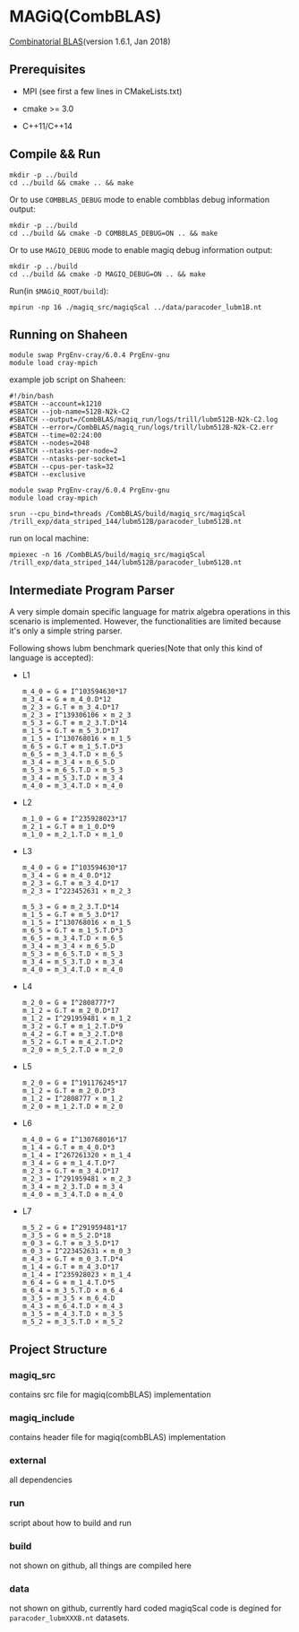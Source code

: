 # MAGiQ(CombBLAS)

[Combinatorial BLAS](https://people.eecs.berkeley.edu/~aydin/CombBLAS/html/index.html)(version 1.6.1, Jan 2018)

## Prerequisites

- MPI (see first a few lines in CMakeLists.txt)

- cmake >= 3.0

- C++11/C++14

## Compile && Run

```
mkdir -p ../build
cd ../build && cmake .. && make
```

Or to use `COMBBLAS_DEBUG` mode to enable combblas debug information output:

```
mkdir -p ../build
cd ../build && cmake -D COMBBLAS_DEBUG=ON .. && make
```

Or to use `MAGIQ_DEBUG` mode to enable magiq debug information output:

```
mkdir -p ../build
cd ../build && cmake -D MAGIQ_DEBUG=ON .. && make
```

Run(in `$MAGiQ_ROOT/build`):

```
mpirun -np 16 ./magiq_src/magiqScal ../data/paracoder_lubm1B.nt
```

## Running on Shaheen

```
module swap PrgEnv-cray/6.0.4 PrgEnv-gnu
module load cray-mpich
```

example job script on Shaheen:

```
#!/bin/bash
#SBATCH --account=k1210
#SBATCH --job-name=512B-N2k-C2
#SBATCH --output=/CombBLAS/magiq_run/logs/trill/lubm512B-N2k-C2.log
#SBATCH --error=/CombBLAS/magiq_run/logs/trill/lubm512B-N2k-C2.err
#SBATCH --time=02:24:00
#SBATCH --nodes=2048
#SBATCH --ntasks-per-node=2
#SBATCH --ntasks-per-socket=1
#SBATCH --cpus-per-task=32
#SBATCH --exclusive

module swap PrgEnv-cray/6.0.4 PrgEnv-gnu
module load cray-mpich

srun --cpu_bind=threads /CombBLAS/build/magiq_src/magiqScal /trill_exp/data_striped_144/lubm512B/paracoder_lubm512B.nt
```

run on local machine:

```
mpiexec -n 16 /CombBLAS/build/magiq_src/magiqScal /trill_exp/data_striped_144/lubm512B/paracoder_lubm512B.nt
```

## Intermediate Program Parser

A very simple domain specific language for matrix algebra operations in this scenario is implemented.
However, the functionalities are limited because it's only a simple string parser.

Following shows lubm benchmark queries(Note that only this kind of language is accepted):

- L1

    ```
    m_4_0 = G ⊗ I^103594630*17
    m_3_4 = G ⊗ m_4_0.D*12
    m_2_3 = G.T ⊗ m_3_4.D*17
    m_2_3 = I^139306106 × m_2_3
    m_5_3 = G.T ⊗ m_2_3.T.D*14
    m_1_5 = G.T ⊗ m_5_3.D*17
    m_1_5 = I^130768016 × m_1_5
    m_6_5 = G.T ⊗ m_1_5.T.D*3
    m_6_5 = m_3_4.T.D × m_6_5
    m_3_4 = m_3_4 × m_6_5.D
    m_5_3 = m_6_5.T.D × m_5_3
    m_3_4 = m_5_3.T.D × m_3_4
    m_4_0 = m_3_4.T.D × m_4_0
    ```

- L2

    ```
    m_1_0 = G ⊗ I^235928023*17
    m_2_1 = G.T ⊗ m_1_0.D*9
    m_1_0 = m_2_1.T.D × m_1_0
    ```

- L3

    ```
    m_4_0 = G ⊗ I^103594630*17
    m_3_4 = G ⊗ m_4_0.D*12
    m_2_3 = G.T ⊗ m_3_4.D*17
    m_2_3 = I^223452631 × m_2_3

    m_5_3 = G ⊗ m_2_3.T.D*14
    m_1_5 = G.T ⊗ m_5_3.D*17
    m_1_5 = I^130768016 × m_1_5
    m_6_5 = G.T ⊗ m_1_5.T.D*3
    m_6_5 = m_3_4.T.D × m_6_5
    m_3_4 = m_3_4 × m_6_5.D
    m_5_3 = m_6_5.T.D × m_5_3
    m_3_4 = m_5_3.T.D × m_3_4
    m_4_0 = m_3_4.T.D × m_4_0
    ```

- L4

    ```
    m_2_0 = G ⊗ I^2808777*7
    m_1_2 = G.T ⊗ m_2_0.D*17
    m_1_2 = I^291959481 × m_1_2
    m_3_2 = G.T ⊗ m_1_2.T.D*9
    m_4_2 = G.T ⊗ m_3_2.T.D*8
    m_5_2 = G.T ⊗ m_4_2.T.D*2
    m_2_0 = m_5_2.T.D ⊗ m_2_0
    ```

- L5

    ```
    m_2_0 = G ⊗ I^191176245*17
    m_1_2 = G.T ⊗ m_2_0.D*3
    m_1_2 = I^2808777 × m_1_2
    m_2_0 = m_1_2.T.D ⊗ m_2_0
    ```

- L6

    ```
    m_4_0 = G ⊗ I^130768016*17
    m_1_4 = G.T ⊗ m_4_0.D*3
    m_1_4 = I^267261320 × m_1_4
    m_3_4 = G ⊗ m_1_4.T.D*7
    m_2_3 = G.T ⊗ m_3_4.D*17
    m_2_3 = I^291959481 × m_2_3
    m_3_4 = m_2_3.T.D ⊗ m_3_4
    m_4_0 = m_3_4.T.D ⊗ m_4_0
    ```

- L7

    ```
    m_5_2 = G ⊗ I^291959481*17
    m_3_5 = G ⊗ m_5_2.D*18
    m_0_3 = G.T ⊗ m_3_5.D*17
    m_0_3 = I^223452631 × m_0_3
    m_4_3 = G.T ⊗ m_0_3.T.D*4
    m_1_4 = G.T ⊗ m_4_3.D*17
    m_1_4 = I^235928023 × m_1_4
    m_6_4 = G ⊗ m_1_4.T.D*5
    m_6_4 = m_3_5.T.D × m_6_4
    m_3_5 = m_3_5 × m_6_4.D
    m_4_3 = m_6_4.T.D × m_4_3
    m_3_5 = m_4_3.T.D × m_3_5
    m_5_2 = m_3_5.T.D × m_5_2
    ```

## Project Structure

### magiq_src

contains src file for magiq(combBLAS) implementation

### magiq_include

contains header file for magiq(combBLAS) implementation

### external

all dependencies

### run

script about how to build and run

### build

not shown on github, all things are compiled here

### data 

not shown on github, currently hard coded magiqScal code is degined for `paracoder_lubmXXXB.nt` datasets.